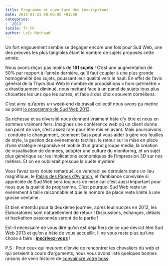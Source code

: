 ```yaml
---
title: Programme et ouverture des inscriptions
date: 2013-01-31 00:00:00 +01:00
categories:
- '2013'
locale: fr_FR
author: Loïc Mathaud
---
```


Un fort engouement semble se dégager encore une fois pour Sud Web, une des preuves les plus tangibles étant le nombre de sujets proposés cette année.

Nous avons reçus pas moins de **161 sujets** ! C&rsquo;est une augmentation de 50% par rapport à l&rsquo;année dernière, qu&rsquo;il faut coupler à une plus grande homogénéité des sujets, poussant leur qualité vers le haut. En effet de l&rsquo;avis général de la Thym Sud Web le nombre de propositions &laquo;&nbsp;hors-périmètre&nbsp;&raquo; a drastiquement diminué, nous mettant face à un panel de sujets tous plus chouettes les uns que les autres, et face à des choix souvent cornéliens.

C&rsquo;est ainsi qu&rsquo;après un week-end de travail collectif nous avons pu mettre au point [le programme de Sud Web 2013][1].

Sa richesse et sa diversité nous donnent vraiment hâte d&rsquo;y être et nous en sommes vraiment fiers.
Imaginez une conférence web où un client donne son point de vue, c&rsquo;est assez rare pour être mis en avant. Mais poursuivons : conduire le changement, comment Sass peut vous aider à gére vos feuilles de style, la gestion des évènements tactiles, le retour sur la mise en place d&rsquo;une stratégie responsive et mobile d&rsquo;un grand groupe média, la création de visualisation de données, adopter une culture du monitoring, et un sujet plus générique sur les implications économiques de l&rsquo;impression 3D sur nos métiers. Et on en oublierait presque la quête mystère

Vous l&rsquo;avez sans doute remarqué, ce vendredi se déroulera dans un lieu magnifique, le [Palais des Papes d&rsquo;Avignon,][2] et l&rsquo;ambiance conviviale si appréciée de Sud Web sera toujours de mise car c&rsquo;est aussi important pour nous que la qualité de programme. C&rsquo;est pourquoi Sud Web reste un évènement à taille raisonnable et que le nombre de place reste limité à une grosse centaine.

Et bien entendu pour la deuxième journée, après leur succès en 2012, les Élaboratoires sont naturellement de retour ! Discussions, échanges, débats et hackathon passionnés seront de la partie !

Est-il nécessaire de vous dire qu&rsquo;on est déjà fiers de ce que devrait être Sud Web 2013 et qu&rsquo;on a hâte de vous accueillir. Il ne vous reste plus qu&rsquo;une chose à faire : [**inscrivez-vous**][3] !

P.S : Pour ceux qui meurent d&rsquo;envie de rencontrer les chevaliers du web et qui seraient à cours d&rsquo;arguments, nous vous avons listé quelques bonnes raisons de venir histoire de [convaincre votre boss][4].

 [1]: http://sudweb.fr/2013/#programme "Sud Web 2013"
 [2]: http://www.palais-des-papes.com/ "Site du Palais des Papes d'Avignon"
 [3]: http://sudweb.fr/2013/#inscription "Inscription à Sud Web 2013"
 [4]: http://sudweb.fr/2013/convaincre-mon-boss-sudweb.pdf "Document PDF - Convaincre mon boss de m'envoyer à Sud Web (330ko)"
